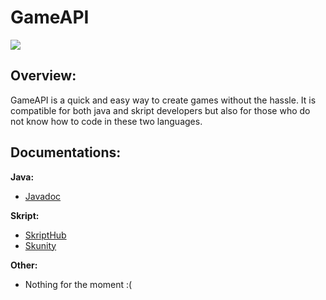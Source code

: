 # GameAPI

![](https://travis-ci.com/AlexLew95/GameAPI.svg?branch=master)

## Overview:

GameAPI is a quick and easy way to create games without the hassle. It is compatible for both java and skript developers but also for those who do not know how to code in these two languages.

## Documentations:

**__Java:__**

 - [Javadoc](https://alexlew95.github.io/GameAPI/javadoc/)

**__Skript:__**

 - [SkriptHub](http://skripthub.net/docs/?addon=GameAPI)
 - [Skunity](https://github.com/AlexLew95/GameAPI/wiki)
 
**__Other:__**

 - Nothing for the moment :(
